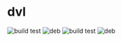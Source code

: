 # dvl
![build test](https://buildbot.hippocampus-robotics.net/plugins/badges/dvl-colcon-amd64.svg?left_text=build%20amd64)
![deb](https://buildbot.hippocampus-robotics.net/plugins/badges/dvl-deb-amd64.svg?left_text=build%20amd64)
![build test](https://buildbot.hippocampus-robotics.net/plugins/badges/dvl-colcon-arm64.svg?left_text=build%20arm64)
![deb](https://buildbot.hippocampus-robotics.net/plugins/badges/dvl-deb-arm64.svg?left_text=build%20arm64)
